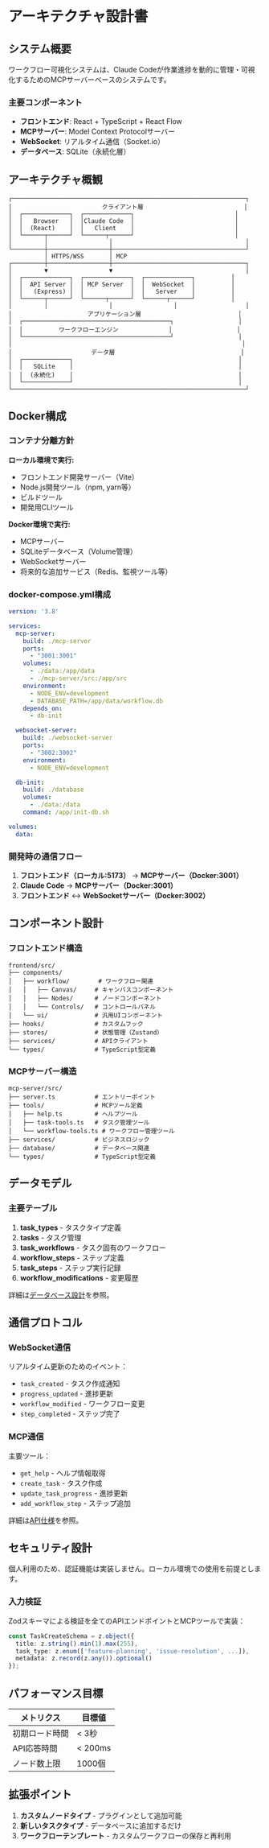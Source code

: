 # アーキテクチャ設計書

## システム概要

ワークフロー可視化システムは、Claude Codeが作業進捗を動的に管理・可視化するためのMCPサーバーベースのシステムです。

### 主要コンポーネント

- **フロントエンド**: React + TypeScript + React Flow
- **MCPサーバー**: Model Context Protocolサーバー
- **WebSocket**: リアルタイム通信（Socket.io）
- **データベース**: SQLite（永続化層）

## アーキテクチャ概観

```
┌─────────────────────────────────────────────────────────────────┐
│                         クライアント層                            │
│  ┌─────────────┐  ┌─────────────┐                            │
│  │   Browser   │  │Claude Code  │                            │
│  │  (React)    │  │   Client    │                            │
│  └──────┬──────┘  └──────┬──────┘                            │
│         │                 │                                     │
└─────────┼─────────────────┼─────────────────────────────────────┘
          │ HTTPS/WSS       │ MCP
┌─────────┼─────────────────┼─────────────────────────────────────┐
│         ▼                 ▼                                     │
│  ┌─────────────┐  ┌─────────────┐  ┌─────────────┐          │
│  │  API Server │  │ MCP Server  │  │  WebSocket  │          │
│  │   (Express) │  │             │  │   Server    │          │
│  └──────┬──────┘  └──────┬──────┘  └──────┬──────┘          │
│         │                 │                 │                   │
│                     アプリケーション層                           │
│  ┌─────────────────────────────────────────┐                  │
│  │          ワークフローエンジン              │                  │
│  └─────────────────────────────────────────┘                  │
│                                                                │
│                      データ層                                   │
│  ┌─────────────┐                                              │
│  │   SQLite    │                                              │
│  │  (永続化)    │                                              │
│  └─────────────┘                                              │
└─────────────────────────────────────────────────────────────────┘
```

## Docker構成

### コンテナ分離方針

**ローカル環境で実行:**
- フロントエンド開発サーバー（Vite）
- Node.js開発ツール（npm, yarn等）
- ビルドツール
- 開発用CLIツール

**Docker環境で実行:**
- MCPサーバー
- SQLiteデータベース（Volume管理）
- WebSocketサーバー
- 将来的な追加サービス（Redis、監視ツール等）

### docker-compose.yml構成

```yaml
version: '3.8'

services:
  mcp-server:
    build: ./mcp-server
    ports:
      - "3001:3001"
    volumes:
      - ./data:/app/data
      - ./mcp-server/src:/app/src
    environment:
      - NODE_ENV=development
      - DATABASE_PATH=/app/data/workflow.db
    depends_on:
      - db-init

  websocket-server:
    build: ./websocket-server
    ports:
      - "3002:3002"
    environment:
      - NODE_ENV=development

  db-init:
    build: ./database
    volumes:
      - ./data:/data
    command: /app/init-db.sh

volumes:
  data:
```

### 開発時の通信フロー

1. **フロントエンド（ローカル:5173）** → **MCPサーバー（Docker:3001）**
2. **Claude Code** → **MCPサーバー（Docker:3001）**
3. **フロントエンド** ↔ **WebSocketサーバー（Docker:3002）**

## コンポーネント設計

### フロントエンド構造

```
frontend/src/
├── components/
│   ├── workflow/        # ワークフロー関連
│   │   ├── Canvas/     # キャンバスコンポーネント
│   │   ├── Nodes/      # ノードコンポーネント
│   │   └── Controls/   # コントロールパネル
│   └── ui/             # 汎用UIコンポーネント
├── hooks/              # カスタムフック
├── stores/             # 状態管理（Zustand）
├── services/           # APIクライアント
└── types/              # TypeScript型定義
```

### MCPサーバー構造

```
mcp-server/src/
├── server.ts           # エントリーポイント
├── tools/              # MCPツール定義
│   ├── help.ts         # ヘルプツール
│   ├── task-tools.ts   # タスク管理ツール
│   └── workflow-tools.ts # ワークフロー管理ツール
├── services/           # ビジネスロジック
├── database/           # データベース関連
└── types/              # TypeScript型定義
```

## データモデル

### 主要テーブル

1. **task_types** - タスクタイプ定義
2. **tasks** - タスク管理
3. **task_workflows** - タスク固有のワークフロー
4. **workflow_steps** - ステップ定義
5. **task_steps** - ステップ実行記録
6. **workflow_modifications** - 変更履歴

詳細は[データベース設計](./database.md)を参照。

## 通信プロトコル

### WebSocket通信

リアルタイム更新のためのイベント：
- `task_created` - タスク作成通知
- `progress_updated` - 進捗更新
- `workflow_modified` - ワークフロー変更
- `step_completed` - ステップ完了

### MCP通信

主要ツール：
- `get_help` - ヘルプ情報取得
- `create_task` - タスク作成
- `update_task_progress` - 進捗更新
- `add_workflow_step` - ステップ追加

詳細は[API仕様](../api/api-spec.md)を参照。

## セキュリティ設計

個人利用のため、認証機能は実装しません。ローカル環境での使用を前提とします。

### 入力検証

Zodスキーマによる検証を全てのAPIエンドポイントとMCPツールで実装：

```typescript
const TaskCreateSchema = z.object({
  title: z.string().min(1).max(255),
  task_type: z.enum(['feature-planning', 'issue-resolution', ...]),
  metadata: z.record(z.any()).optional()
});
```

## パフォーマンス目標

| メトリクス | 目標値 |
|-----------|--------|
| 初期ロード時間 | < 3秒 |
| API応答時間 | < 200ms |
| ノード数上限 | 1000個 |

## 拡張ポイント

1. **カスタムノードタイプ** - プラグインとして追加可能
2. **新しいタスクタイプ** - データベースに追加するだけ
3. **ワークフローテンプレート** - カスタムワークフローの保存と再利用
